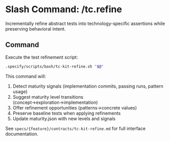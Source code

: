# Slash Command: /tc.refine

Incrementally refine abstract tests into technology-specific assertions while preserving behavioral intent.

## Command

Execute the test refinement script:

```bash
.specify/scripts/bash/tc-kit-refine.sh "$@"
```

This command will:
1. Detect maturity signals (implementation commits, passing runs, pattern usage)
2. Suggest maturity level transitions (concept→exploration→implementation)
3. Offer refinement opportunities (patterns→concrete values)
4. Preserve baseline tests when applying refinements
5. Update maturity.json with new levels and signals

See `specs/{feature}/contracts/tc-kit-refine.md` for full interface documentation.
